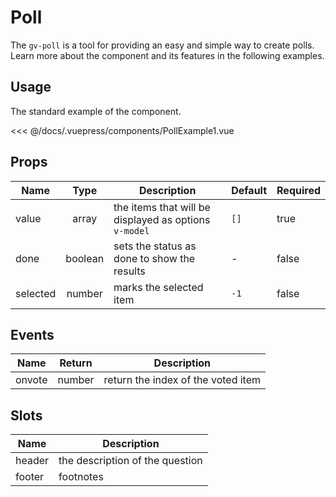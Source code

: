 # Poll

The `gv-poll` is a tool for providing an easy and simple way to create polls. Learn more about the component and its features in the following examples.

## Usage

The standard example of the component.

<poll-example-1 />

<<< @/docs/.vuepress/components/PollExample1.vue

## Props

| Name     |  Type   | Description                                           | Default | Required |
| -------- | :-----: | ----------------------------------------------------- | ------- | -------- |
| value    |  array  | the items that will be displayed as options `v-model` | `[]`    | true     |
| done     | boolean | sets the status as done to show the results           | -       | false    |
| selected | number  | marks the selected item                               | `-1`    | false    |

## Events

| Name   | Return | Description                        |
| ------ | ------ | ---------------------------------- |
| onvote | number | return the index of the voted item |

## Slots

| Name   | Description                     |
| ------ | ------------------------------- |
| header | the description of the question |
| footer | footnotes                       |
